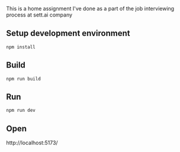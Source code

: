 This is a home assignment I've done as a part of the job interviewing process at sett.ai company

## Setup development environment
`npm install`

## Build
`npm run build`

## Run
`npm run dev`

## Open
http://localhost:5173/
